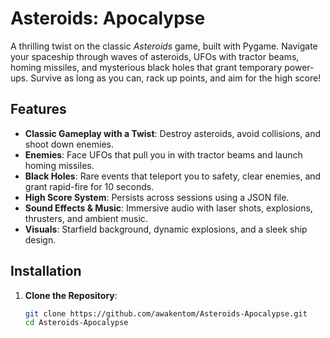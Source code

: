 # Asteroids: Apocalypse

A thrilling twist on the classic *Asteroids* game, built with Pygame. Navigate your spaceship through waves of asteroids, UFOs with tractor beams, homing missiles, and mysterious black holes that grant temporary power-ups. Survive as long as you can, rack up points, and aim for the high score!

## Features
- **Classic Gameplay with a Twist**: Destroy asteroids, avoid collisions, and shoot down enemies.
- **Enemies**: Face UFOs that pull you in with tractor beams and launch homing missiles.
- **Black Holes**: Rare events that teleport you to safety, clear enemies, and grant rapid-fire for 10 seconds.
- **High Score System**: Persists across sessions using a JSON file.
- **Sound Effects & Music**: Immersive audio with laser shots, explosions, thrusters, and ambient music.
- **Visuals**: Starfield background, dynamic explosions, and a sleek ship design.

## Installation
1. **Clone the Repository**:
   ```bash
   git clone https://github.com/awakentom/Asteroids-Apocalypse.git
   cd Asteroids-Apocalypse